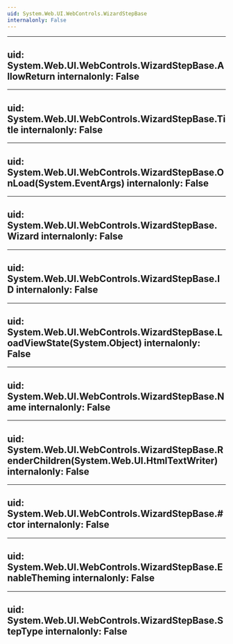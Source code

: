 ```yaml
---
uid: System.Web.UI.WebControls.WizardStepBase
internalonly: False
---
```


---
uid: System.Web.UI.WebControls.WizardStepBase.AllowReturn
internalonly: False
---

---
uid: System.Web.UI.WebControls.WizardStepBase.Title
internalonly: False
---

---
uid: System.Web.UI.WebControls.WizardStepBase.OnLoad(System.EventArgs)
internalonly: False
---

---
uid: System.Web.UI.WebControls.WizardStepBase.Wizard
internalonly: False
---

---
uid: System.Web.UI.WebControls.WizardStepBase.ID
internalonly: False
---

---
uid: System.Web.UI.WebControls.WizardStepBase.LoadViewState(System.Object)
internalonly: False
---

---
uid: System.Web.UI.WebControls.WizardStepBase.Name
internalonly: False
---

---
uid: System.Web.UI.WebControls.WizardStepBase.RenderChildren(System.Web.UI.HtmlTextWriter)
internalonly: False
---

---
uid: System.Web.UI.WebControls.WizardStepBase.#ctor
internalonly: False
---

---
uid: System.Web.UI.WebControls.WizardStepBase.EnableTheming
internalonly: False
---

---
uid: System.Web.UI.WebControls.WizardStepBase.StepType
internalonly: False
---
